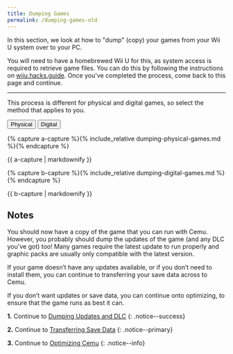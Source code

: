 ```yaml
---
title: Dumping Games
permalink: /dumping-games-old
---
```


In this section, we look at how to "dump" (copy) your games from your Wii U system over to your PC.

You will need to have a homebrewed Wii U for this, as system access is required to retrieve game files. You can do this by following the instructions on [wiiu.hacks.guide](https://wiiu.hacks.guide/). Once you've completed the process, come back to this page and continue.

---

This process is different for physical and digital games, so select the method that applies to you.

<button class="btn btn--large btn--info" id="abtn" onclick="showa()">Physical</button>
<button class="btn btn--large btn--info" id="bbtn" onclick="showb()">Digital</button>

{% capture a-capture %}{% include_relative dumping-physical-games.md %}{% endcapture %}
<div id="a">{{ a-capture | markdownify }}</div>

{% capture b-capture %}{% include_relative dumping-digital-games.md %}{% endcapture %}
<div id="b">{{ b-capture | markdownify }}</div>

## Notes

You should now have a copy of the game that you can run with Cemu. However, you probably should dump the updates of the game (and any DLC you've got) too! Many games require the latest update to run properly and graphic packs are usually only compatible with the latest version.

If your game doesn’t have any updates available, or if you don’t need to install them, you can continue to transferring your save data across to Cemu.

If you don’t want updates or save data, you can continue onto optimizing, to ensure that the game runs as best it can.

**1.** Continue to [Dumping Updates and DLC](dumping-updates-and-dlc)
{: .notice--success}

**2.** Continue to [Transferring Save Data](transferring-save-data)
{: .notice--primary}

**3.** Continue to [Optimizing Cemu](optimizing-cemu)
{: .notice--info}

<script>
  var a = document.getElementById("a");
  var abtn = document.getElementById("abtn");

  var b = document.getElementById("b");
  var bbtn = document.getElementById("bbtn");

  a.style.display = "block";
  b.style.display = "none";
  abtn.classList.remove("btn--info");
  abtn.classList.add("btn--primary");

  function showa() {
    a.style.display = "block";
    b.style.display = "none";

    abtn.classList.remove("btn--info");
    bbtn.classList.remove("btn--primary");
    abtn.classList.add("btn--primary");
    bbtn.classList.add("btn--info");
  }

  function showb() {
    a.style.display = "none";
    b.style.display = "block";

    abtn.classList.remove("btn--primary");
    bbtn.classList.remove("btn--info");
    abtn.classList.add("btn--info");
    bbtn.classList.add("btn--primary");
  }
</script>
